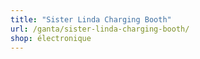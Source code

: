 ```yaml
---
title: "Sister Linda Charging Booth"
url: /ganta/sister-linda-charging-booth/
shop: électronique
---
```

